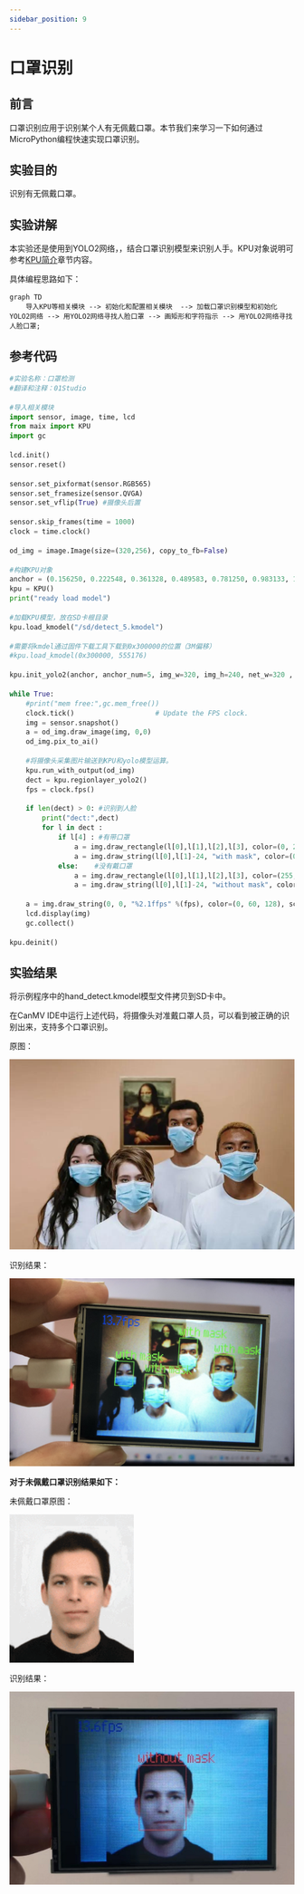 ```yaml
---
sidebar_position: 9
---
```


# 口罩识别

## 前言
口罩识别应用于识别某个人有无佩戴口罩。本节我们来学习一下如何通过MicroPython编程快速实现口罩识别。

## 实验目的
识别有无佩戴口罩。

## 实验讲解

本实验还是使用到YOLO2网络，，结合口罩识别模型来识别人手。KPU对象说明可参考[KPU简介](./kpu)章节内容。

具体编程思路如下：

```mermaid
graph TD
    导入KPU等相关模块 --> 初始化和配置相关模块  --> 加载口罩识别模型和初始化YOLO2网络 --> 用YOLO2网络寻找人脸口罩 --> 画矩形和字符指示 --> 用YOLO2网络寻找人脸口罩;
```

## 参考代码

```python
#实验名称：口罩检测
#翻译和注释：01Studio

#导入相关模块
import sensor, image, time, lcd
from maix import KPU
import gc

lcd.init()
sensor.reset()

sensor.set_pixformat(sensor.RGB565)
sensor.set_framesize(sensor.QVGA)
sensor.set_vflip(True) #摄像头后置

sensor.skip_frames(time = 1000)
clock = time.clock()

od_img = image.Image(size=(320,256), copy_to_fb=False)

#构建KPU对象
anchor = (0.156250, 0.222548, 0.361328, 0.489583, 0.781250, 0.983133, 1.621094, 1.964286, 3.574219, 3.94000)
kpu = KPU()
print("ready load model")

#加载KPU模型，放在SD卡根目录
kpu.load_kmodel("/sd/detect_5.kmodel")

#需要将kmdel通过固件下载工具下载到0x300000的位置（3M偏移）
#kpu.load_kmodel(0x300000, 555176)

kpu.init_yolo2(anchor, anchor_num=5, img_w=320, img_h=240, net_w=320 , net_h=256 ,layer_w=10 ,layer_h=8, threshold=0.7, nms_value=0.4, classes=2)

while True:
    #print("mem free:",gc.mem_free())
    clock.tick()                    # Update the FPS clock.
    img = sensor.snapshot()
    a = od_img.draw_image(img, 0,0)
    od_img.pix_to_ai()

    #将摄像头采集图片输送到KPU和yolo模型运算。
    kpu.run_with_output(od_img)
    dect = kpu.regionlayer_yolo2()
    fps = clock.fps()

    if len(dect) > 0: #识别到人脸
        print("dect:",dect)
        for l in dect :
            if l[4] : #有带口罩
                a = img.draw_rectangle(l[0],l[1],l[2],l[3], color=(0, 255, 0))
                a = img.draw_string(l[0],l[1]-24, "with mask", color=(0, 255, 0), scale=2)
            else:    #没有戴口罩
                a = img.draw_rectangle(l[0],l[1],l[2],l[3], color=(255, 0, 0))
                a = img.draw_string(l[0],l[1]-24, "without mask", color=(255, 0, 0), scale=2)

    a = img.draw_string(0, 0, "%2.1ffps" %(fps), color=(0, 60, 128), scale=2.0)
    lcd.display(img)
    gc.collect()

kpu.deinit()
```

## 实验结果

将示例程序中的hand_detect.kmodel模型文件拷贝到SD卡中。

在CanMV IDE中运行上述代码，将摄像头对准戴口罩人员，可以看到被正确的识别出来，支持多个口罩识别。

原图：

![mask_recognition](./img/mask_recognition/mask_recognition1.jpg)

识别结果：

![mask_recognition](./img/mask_recognition/mask_recognition2.png)


**对于未佩戴口罩识别结果如下：**

未佩戴口罩原图：

![mask_recognition](./img/mask_recognition/mask_recognition3.png)

识别结果：

![mask_recognition](./img/mask_recognition/mask_recognition4.png)